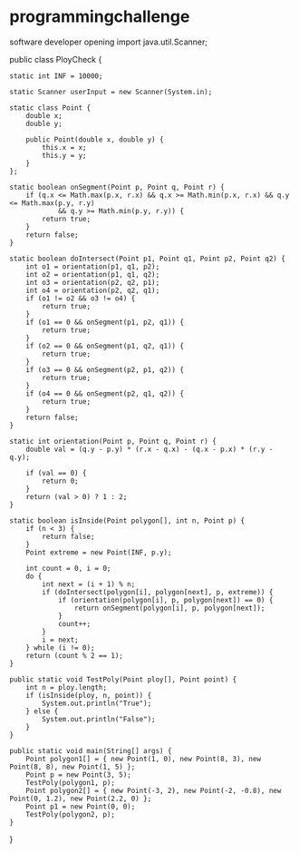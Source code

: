 # programmingchallenge
software developer opening
import java.util.Scanner;

public class PloyCheck {

	static int INF = 10000;

	static Scanner userInput = new Scanner(System.in);
	
	static class Point {
		double x;
		double y;

		public Point(double x, double y) {
			this.x = x;
			this.y = y;
		}
	};

	static boolean onSegment(Point p, Point q, Point r) {
		if (q.x <= Math.max(p.x, r.x) && q.x >= Math.min(p.x, r.x) && q.y <= Math.max(p.y, r.y)
				&& q.y >= Math.min(p.y, r.y)) {
			return true;
		}
		return false;
	}

	static boolean doIntersect(Point p1, Point q1, Point p2, Point q2) {
		int o1 = orientation(p1, q1, p2);
		int o2 = orientation(p1, q1, q2);
		int o3 = orientation(p2, q2, p1);
		int o4 = orientation(p2, q2, q1);
		if (o1 != o2 && o3 != o4) {
			return true;
		}
		if (o1 == 0 && onSegment(p1, p2, q1)) {
			return true;
		}
		if (o2 == 0 && onSegment(p1, q2, q1)) {
			return true;
		}
		if (o3 == 0 && onSegment(p2, p1, q2)) {
			return true;
		}
		if (o4 == 0 && onSegment(p2, q1, q2)) {
			return true;
		}
		return false;
	}

	static int orientation(Point p, Point q, Point r) {
		double val = (q.y - p.y) * (r.x - q.x) - (q.x - p.x) * (r.y - q.y);

		if (val == 0) {
			return 0;
		}
		return (val > 0) ? 1 : 2;
	}

	static boolean isInside(Point polygon[], int n, Point p) {
		if (n < 3) {
			return false;
		}
		Point extreme = new Point(INF, p.y);

		int count = 0, i = 0;
		do {
			int next = (i + 1) % n;
			if (doIntersect(polygon[i], polygon[next], p, extreme)) {
				if (orientation(polygon[i], p, polygon[next]) == 0) {
					return onSegment(polygon[i], p, polygon[next]);
				}
				count++;
			}
			i = next;
		} while (i != 0);
		return (count % 2 == 1);
	}
	
	public static void TestPoly(Point ploy[], Point point) {
		int n = ploy.length;
		if (isInside(ploy, n, point)) {
			System.out.println("True");
		} else {
			System.out.println("False");
		}
	}
	
	public static void main(String[] args) {
		Point polygon1[] = { new Point(1, 0), new Point(8, 3), new Point(8, 8), new Point(1, 5) };
		Point p = new Point(3, 5);
		TestPoly(polygon1, p);
		Point polygon2[] = { new Point(-3, 2), new Point(-2, -0.8), new Point(0, 1.2), new Point(2.2, 0) };
		Point p1 = new Point(0, 0);
		TestPoly(polygon2, p);
	}
}
